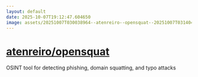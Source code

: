 ```yaml
---
layout: default
date: 2025-10-07T19:12:47.604650
image: assets/20251007T030038964--atenreiro--opensquat--20251007T031404384--cropped.png
---
```


# [atenreiro/opensquat](https://github.com/atenreiro/opensquat)

OSINT tool for detecting phishing, domain squatting, and typo attacks
